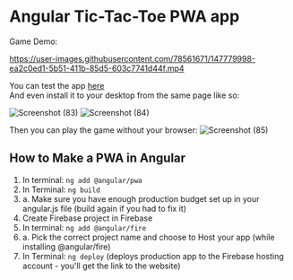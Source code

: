 # Angular Tic-Tac-Toe PWA app

Game Demo:

https://user-images.githubusercontent.com/78561671/147779998-ea2c0ed1-5b51-411b-85d5-603c7741d44f.mp4

You can test the app [here](https://angular-tic-tac-toe-874b9.firebaseapp.com/) <br />
And even install it to your desktop from the same page like so:

![Screenshot (83)](https://user-images.githubusercontent.com/78561671/147665378-50b8885e-16b5-44a4-83fd-f0a116c9b3b0.png)
![Screenshot (84)](https://user-images.githubusercontent.com/78561671/147665380-b036b2ec-f21b-4d76-a1c9-4f0c9c4c5003.png)

Then you can play the game without your browser:
![Screenshot (85)](https://user-images.githubusercontent.com/78561671/147665382-18530147-987c-41c3-a756-a3888b2be3e8.png)

## How to Make a PWA in Angular

1. In terminal: `ng add @angular/pwa`
2. In Terminal: `ng build`
3. a. Make sure you have enough production budget set up in your angular.js file (build again if you had to fix it)
4. Create Firebase project in Firebase
5. In terminal: `ng add @angular/fire`
6. a. Pick the correct project name and choose to Host your app (while installing @angular/fire)
7. In Terminal: `ng deploy` (deploys production app to the Firebase hosting account - you'll get the link to the website)
